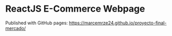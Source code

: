 # ReactJS E-Commerce Webpage

Published with GitHub pages: https://marcemrze24.github.io/proyecto-final-mercado/
